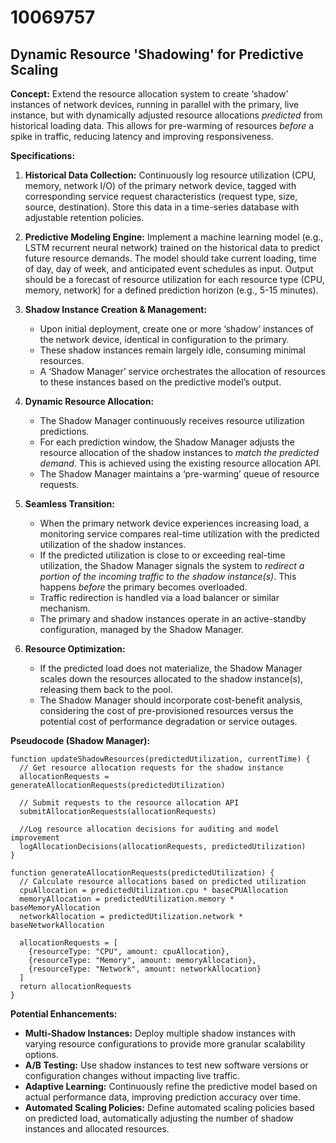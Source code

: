 # 10069757

## Dynamic Resource 'Shadowing' for Predictive Scaling

**Concept:** Extend the resource allocation system to create ‘shadow’ instances of network devices, running in parallel with the primary, live instance, but with dynamically adjusted resource allocations *predicted* from historical loading data. This allows for pre-warming of resources *before* a spike in traffic, reducing latency and improving responsiveness.

**Specifications:**

1.  **Historical Data Collection:** Continuously log resource utilization (CPU, memory, network I/O) of the primary network device, tagged with corresponding service request characteristics (request type, size, source, destination). Store this data in a time-series database with adjustable retention policies.

2.  **Predictive Modeling Engine:** Implement a machine learning model (e.g., LSTM recurrent neural network) trained on the historical data to predict future resource demands. The model should take current loading, time of day, day of week, and anticipated event schedules as input. Output should be a forecast of resource utilization for each resource type (CPU, memory, network) for a defined prediction horizon (e.g., 5-15 minutes).

3.  **Shadow Instance Creation & Management:**
    *   Upon initial deployment, create one or more ‘shadow’ instances of the network device, identical in configuration to the primary.
    *   These shadow instances remain largely idle, consuming minimal resources.
    *   A ‘Shadow Manager’ service orchestrates the allocation of resources to these instances based on the predictive model’s output.

4.  **Dynamic Resource Allocation:**
    *   The Shadow Manager continuously receives resource utilization predictions.
    *   For each prediction window, the Shadow Manager adjusts the resource allocation of the shadow instances to *match the predicted demand*. This is achieved using the existing resource allocation API.
    *   The Shadow Manager maintains a ‘pre-warming’ queue of resource requests.

5.  **Seamless Transition:**
    *   When the primary network device experiences increasing load, a monitoring service compares real-time utilization with the predicted utilization of the shadow instances.
    *   If the predicted utilization is close to or exceeding real-time utilization, the Shadow Manager signals the system to *redirect a portion of the incoming traffic to the shadow instance(s)*. This happens *before* the primary becomes overloaded.
    *   Traffic redirection is handled via a load balancer or similar mechanism.
    *   The primary and shadow instances operate in an active-standby configuration, managed by the Shadow Manager.

6.  **Resource Optimization:**
    *   If the predicted load does not materialize, the Shadow Manager scales down the resources allocated to the shadow instance(s), releasing them back to the pool.
    *   The Shadow Manager should incorporate cost-benefit analysis, considering the cost of pre-provisioned resources versus the potential cost of performance degradation or service outages.

**Pseudocode (Shadow Manager):**

```
function updateShadowResources(predictedUtilization, currentTime) {
  // Get resource allocation requests for the shadow instance
  allocationRequests = generateAllocationRequests(predictedUtilization)

  // Submit requests to the resource allocation API
  submitAllocationRequests(allocationRequests)

  //Log resource allocation decisions for auditing and model improvement
  logAllocationDecisions(allocationRequests, predictedUtilization)
}

function generateAllocationRequests(predictedUtilization) {
  // Calculate resource allocations based on predicted utilization
  cpuAllocation = predictedUtilization.cpu * baseCPUAllocation
  memoryAllocation = predictedUtilization.memory * baseMemoryAllocation
  networkAllocation = predictedUtilization.network * baseNetworkAllocation

  allocationRequests = [
    {resourceType: "CPU", amount: cpuAllocation},
    {resourceType: "Memory", amount: memoryAllocation},
    {resourceType: "Network", amount: networkAllocation}
  ]
  return allocationRequests
}
```

**Potential Enhancements:**

*   **Multi-Shadow Instances:** Deploy multiple shadow instances with varying resource configurations to provide more granular scalability options.
*   **A/B Testing:** Use shadow instances to test new software versions or configuration changes without impacting live traffic.
*   **Adaptive Learning:** Continuously refine the predictive model based on actual performance data, improving prediction accuracy over time.
*   **Automated Scaling Policies:** Define automated scaling policies based on predicted load, automatically adjusting the number of shadow instances and allocated resources.
